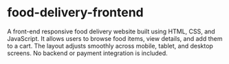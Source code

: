 # food-delivery-frontend
A front-end responsive food delivery website built using HTML, CSS, and JavaScript. It allows users to browse food items, view details, and add them to a cart. The layout adjusts smoothly across mobile, tablet, and desktop screens. No backend or payment integration is included.
